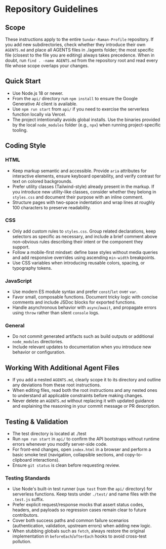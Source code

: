 # Repository Guidelines

## Scope
These instructions apply to the entire `Sundar-Raman-Profile` repository. If you add new subdirectories, check whether they introduce their own `AGENTS.md` and place all AGENTS files in ./agents folder; the most specific file (closest to the file you are editing) always takes precedence. When in doubt, run `find . -name AGENTS.md` from the repository root and read every file whose scope overlaps your changes.

## Quick Start
- Use Node.js 18 or newer.
- From the `api/` directory run `npm install` to ensure the Google Generative AI client is available.
- Use `npm run start` from `api/` if you need to exercise the serverless function locally via Vercel.
- The project intentionally avoids global installs. Use the binaries provided by the local `node_modules` folder (e.g., `npx`) when running project-specific tooling.

## Coding Style

### HTML
- Keep markup semantic and accessible. Provide `aria` attributes for interactive elements, ensure keyboard operability, and verify contrast for text on colored backgrounds.
- Prefer utility classes (Tailwind-style) already present in the markup. If you introduce new utility-like classes, consider whether they belong in `styles.css` and document their purpose with an inline comment.
- Structure pages with two-space indentation and wrap lines at roughly 100 characters to preserve readability.

### CSS
- Only add custom rules to `styles.css`. Group related declarations, keep selectors as specific as necessary, and include a brief comment above non-obvious rules describing their intent or the component they support.
- Follow a mobile-first mindset: define base styles without media queries and add responsive overrides using ascending `min-width` breakpoints.
- Use CSS variables when introducing reusable colors, spacing, or typography tokens.

### JavaScript
- Use modern ES module syntax and prefer `const`/`let` over `var`.
- Favor small, composable functions. Document tricky logic with concise comments and include JSDoc blocks for exported functions.
- Handle asynchronous behavior with `async`/`await`, and propagate errors using `throw` rather than silent `console` logs.

### General
- Do not commit generated artifacts such as build outputs or additional `node_modules` directories.
- Include relevant updates to documentation when you introduce new behavior or configuration.

## Working With Additional Agent Files
- If you add a nested `AGENTS.md`, clearly scope it to its directory and outline any deviations from these root instructions.
- When editing files, read both the root instructions and any nested ones to understand all applicable constraints before making changes.
- Never delete an `AGENTS.md` without replacing it with updated guidance and explaining the reasoning in your commit message or PR description.

## Testing & Validation
- The test directory is located at ./test
- Run `npm run start` in `api/` to confirm the API bootstraps without runtime errors whenever you modify server-side code.
- For front-end changes, open `index.html` in a browser and perform a basic smoke test (navigation, collapsible sections, and copy-to-clipboard interactions).
- Ensure `git status` is clean before requesting review.

### Testing Standards
- Use Node's built-in test runner (`npm test` from the `api/` directory) for serverless functions. Keep tests under `./test/` and name files with the `.test.js` suffix.
- Prefer explicit request/response mocks that assert status codes, headers, and payloads so regression cases remain clear to future contributors.
- Cover both success paths and common failure scenarios (authentication, validation, upstream errors) when adding new logic.
- When stubbing globals such as `fetch`, always restore the original implementation in `beforeEach`/`afterEach` hooks to avoid cross-test pollution.
